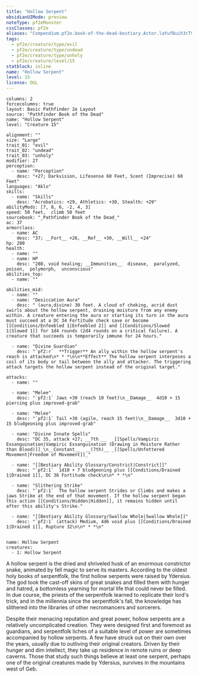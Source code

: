 ```yaml
---
title: "Hollow Serpent"
obsidianUIMode: preview
noteType: pf2eMonster
cssClasses: pf2e
aliases: "Compendium.pf2e.book-of-the-dead-bestiary.Actor.laYufBuih3cT95j4" 
tags:
  - pf2e/creature/type/evil
  - pf2e/creature/type/undead
  - pf2e/creature/type/unholy
  - pf2e/creature/level/15
statblock: inline
name: "Hollow Serpent"
level: 15
license: OGL
---
```


```statblock
columns: 2
forcecolumns: true
layout: Basic Pathfinder 2e Layout
source: "Pathfinder Book of the Dead"
name: "Hollow Serpent"
level: "Creature 15"

alignment: ""
size: "Large"
trait_01: "evil"
trait_02: "undead"
trait_03: "unholy"
modifier: 27
perception:
  - name: "Perception"
    desc: "+27; Darkvision, Lifesense 60 Feet, Scent (Imprecise) 60 Feet"
languages: "Aklo"
skills:
  - name: "Skills"
    desc: "Acrobatics: +29, Athletics: +30, Stealth: +29"
abilityMods: [7, 8, 6, -2, 4, 3]
speed: 50 feet,  climb 50 feet
sourcebook: "_Pathfinder Book of the Dead_"
ac: 37
armorclass:
  - name: AC
    desc: "37; __Fort__ +26, __Ref__ +30, __Will__ +24"
hp: 280
health:
  - name: ""
  - name: HP
    desc: "280, void healing; __Immunities__  disease,  paralyzed,  poison,  polymorph,  unconscious"
abilities_top:
  - name: ""

abilities_mid:
  - name: ""
  - name: "Desiccation Aura"
    desc: " (aura,divine) 30 feet. A cloud of choking, acrid dust swirls about the hollow serpent, draining moisture from any enemy within. A creature entering the aura or starting its turn in the aura must succeed at a DC 34 Fortitude check save or become [[Conditions/Enfeebled 1|Enfeebled 2]] and [[Conditions/Slowed 1|Slowed 1]] for 1d4 rounds (2d4 rounds on a critical failure). A creature that succeeds is temporarily immune for 24 hours."

  - name: "Divine Guardian"
    desc: "`pf2:r`  **Trigger** An ally within the hollow serpent's reach is attacked\n* * *\n\n**Effect** The hollow serpent interposes a coil of its body or tail between the ally and attacker. The triggering attack targets the hollow serpent instead of the original target."

attacks:
  - name: ""

  - name: "Melee"
    desc: "`pf2:1` Jaws +30 (reach 10 feet)\n__Damage__  4d10 + 15 piercing plus improved-grab"

  - name: "Melee"
    desc: "`pf2:1` Tail +30 (agile, reach 15 feet)\n__Damage__  3d10 + 15 bludgeoning plus improved-grab"

  - name: "Divine Innate Spells"
    desc: "DC 35, attack +27; __7th __  _[[Spells/Vampiric Exsanguination|Vampiric Exsanguination (Drawing in Moisture Rather than Blood)]]_\n__Constant__  __(7th)__ _[[Spells/Unfettered Movement|Freedom of Movement]]_"

  - name: "[[Bestiary Ability Glossary/Constrict|Constrict]]"
    desc: "`pf2:1`  1d10 + 7 bludgeoning plus [[Conditions/Drained 1|Drained 1]], DC 36 Fortitude check\n\n* * *\n"

  - name: "Slithering Strike"
    desc: "`pf2:1`  The hollow serpent Strides or Climbs and makes a jaws Strike at the end of that movement. If the hollow serpent began this action [[Conditions/Hidden|Hidden]], it remains hidden until after this ability's Strike."

  - name: "[[Bestiary Ability Glossary/Swallow Whole|Swallow Whole]]"
    desc: "`pf2:1` (attack) Medium, 4d6 void plus [[Conditions/Drained 1|Drained 1]], Rupture 32\n\n* * *\n"
 
```

```encounter-table
name: Hollow Serpent
creatures:
  - 1: Hollow Serpent
```



A hollow serpent is the dried and shriveled husk of an enormous constrictor snake, animated by fell magic to serve its masters. According to the oldest holy books of serpentfolk, the first hollow serpents were raised by Ydersius. The god took the cast-off skins of great snakes and filled them with hunger and hatred, a bottomless yearning for mortal life that could never be filled. In due course, the priests of the serpentfolk learned to replicate their lord's trick, and in the millennia since the serpentfolk's fall, the knowledge has slithered into the libraries of other necromancers and sorcerers.

Despite their menacing reputation and great power, hollow serpents are a relatively uncomplicated creation. They were designed first and foremost as guardians, and serpentfolk liches of a suitable level of power are sometimes accompanied by hollow serpents. A few have struck out on their own over the years, usually due to outliving their original creators. Driven by their hunger and dim intellect, they take up residence in remote ruins or deep caverns. Those that study such things believe at least one serpent, perhaps one of the original creatures made by Ydersius, survives in the mountains west of Geb.
